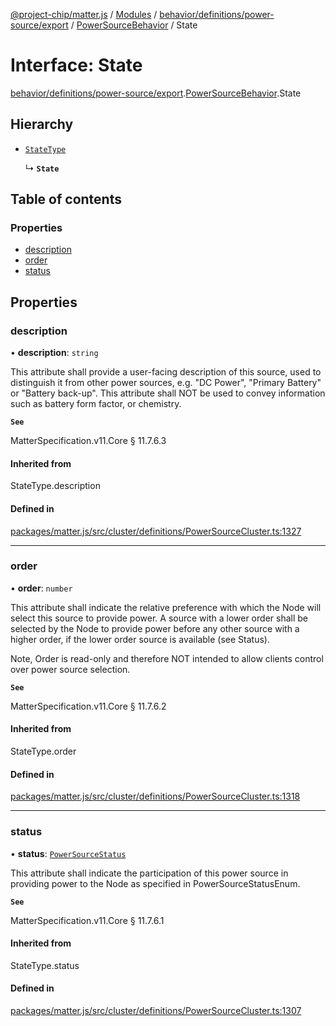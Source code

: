 [@project-chip/matter.js](../README.md) / [Modules](../modules.md) / [behavior/definitions/power-source/export](../modules/behavior_definitions_power_source_export.md) / [PowerSourceBehavior](../modules/behavior_definitions_power_source_export.PowerSourceBehavior.md) / State

# Interface: State

[behavior/definitions/power-source/export](../modules/behavior_definitions_power_source_export.md).[PowerSourceBehavior](../modules/behavior_definitions_power_source_export.PowerSourceBehavior.md).State

## Hierarchy

- [`StateType`](../modules/behavior_definitions_power_source_export._internal_.md#statetype)

  ↳ **`State`**

## Table of contents

### Properties

- [description](behavior_definitions_power_source_export.PowerSourceBehavior.State.md#description)
- [order](behavior_definitions_power_source_export.PowerSourceBehavior.State.md#order)
- [status](behavior_definitions_power_source_export.PowerSourceBehavior.State.md#status)

## Properties

### description

• **description**: `string`

This attribute shall provide a user-facing description of this source, used to distinguish it from other
power sources, e.g. "DC Power", "Primary Battery" or "Battery back-up". This attribute shall NOT be used
to convey information such as battery form factor, or chemistry.

**`See`**

MatterSpecification.v11.Core § 11.7.6.3

#### Inherited from

StateType.description

#### Defined in

[packages/matter.js/src/cluster/definitions/PowerSourceCluster.ts:1327](https://github.com/project-chip/matter.js/blob/0c058ae17fdba4c0b89b8b13c309011d51782299/packages/matter.js/src/cluster/definitions/PowerSourceCluster.ts#L1327)

___

### order

• **order**: `number`

This attribute shall indicate the relative preference with which the Node will select this source to
provide power. A source with a lower order shall be selected by the Node to provide power before any
other source with a higher order, if the lower order source is available (see Status).

Note, Order is read-only and therefore NOT intended to allow clients control over power source selection.

**`See`**

MatterSpecification.v11.Core § 11.7.6.2

#### Inherited from

StateType.order

#### Defined in

[packages/matter.js/src/cluster/definitions/PowerSourceCluster.ts:1318](https://github.com/project-chip/matter.js/blob/0c058ae17fdba4c0b89b8b13c309011d51782299/packages/matter.js/src/cluster/definitions/PowerSourceCluster.ts#L1318)

___

### status

• **status**: [`PowerSourceStatus`](../enums/cluster_export.PowerSource.PowerSourceStatus.md)

This attribute shall indicate the participation of this power source in providing power to the Node as
specified in PowerSourceStatusEnum.

**`See`**

MatterSpecification.v11.Core § 11.7.6.1

#### Inherited from

StateType.status

#### Defined in

[packages/matter.js/src/cluster/definitions/PowerSourceCluster.ts:1307](https://github.com/project-chip/matter.js/blob/0c058ae17fdba4c0b89b8b13c309011d51782299/packages/matter.js/src/cluster/definitions/PowerSourceCluster.ts#L1307)
